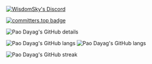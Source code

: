 [![WisdomSky's Discord](https://img.shields.io/badge/Discord-@paothevovo-blue)](https://discordapp.com/users/486122279936458762/)


[![committers.top badge](https://user-badge.committers.top/philippines/WisdomSky.svg)](https://user-badge.committers.top/philippines/WisdomSky)

![Pao Dayag's GitHub details](https://github-profile-summary-cards.vercel.app/api/cards/profile-details?username=WisdomSky&theme=tokyonight)

![Pao Dayag's GitHub langs](https://github-profile-summary-cards.vercel.app/api/cards/most-commit-language?username=WisdomSky&theme=tokyonight) ![Pao Dayag's GitHub langs](https://github-profile-summary-cards.vercel.app/api/cards/repos-per-language?username=WisdomSky&theme=tokyonight)

![Pao Dayag's GitHub streak](https://github-readme-streak-stats.herokuapp.com/?user=WisdomSky&theme=tokyonight&hide_border=true&date_format=j%20M%5B%20Y%5D&card_width=480)
